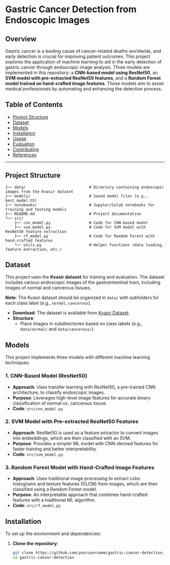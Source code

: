 # Gastric Cancer Detection from Endoscopic Images

## Overview

Gastric cancer is a leading cause of cancer-related deaths worldwide, and early detection is crucial for improving patient outcomes. This project explores the application of machine learning to aid in the early detection of gastric cancer through endoscopic image analysis. Three models are implemented in this repository: a **CNN-based model using ResNet50**, an **SVM model with pre-extracted ResNet50 features**, and a **Random Forest model trained on hand-crafted image features**. These models aim to assist medical professionals by automating and enhancing the detection process.

## Table of Contents

- [Project Structure](#project-structure)
- [Dataset](#dataset)
- [Models](#models)
- [Installation](#installation)
- [Usage](#usage)
- [Evaluation](#evaluation)
- [Contributing](#contributing)
- [References](#references)

---

## Project Structure

```plaintext
├── data/                            # Directory containing endoscopic images from the Kvasir dataset
├── models/                          # Saved model files (e.g., best_model.h5)
├── notebooks/                       # Jupyter/Colab notebooks for training and testing models
├── README.md                        # Project documentation
└── src/
    ├── cnn_model.py                 # Code for CNN-based model
    ├── svm_model.py                 # Code for SVM model with ResNet50 feature extraction
    ├── rf_model.py                  # Code for Random Forest with hand-crafted features
    └── utils.py                     # Helper functions (data loading, feature extraction, etc.)
```


## Dataset

This project uses the **Kvasir dataset** for training and evaluation. The dataset includes various endoscopic images of the gastrointestinal tract, including images of normal and cancerous tissues.

**Note**: The Kvasir dataset should be organized in `data/` with subfolders for each class label (e.g., `normal`, `cancerous`).

- **Download**: The dataset is available from [Kvasir Dataset](https://datasets.simula.no/kvasir/).
- **Structure**:
  - Place images in subdirectories based on class labels (e.g., `data/normal/` and `data/cancerous/`).



## Models

This project implements three models with different machine learning techniques:

### 1. CNN-Based Model (ResNet50)

- **Approach**: Uses transfer learning with ResNet50, a pre-trained CNN architecture, to classify endoscopic images.
- **Purpose**: Leverages high-level image features for accurate binary classification of normal vs. cancerous tissue.
- **Code**: `src/cnn_model.py`

### 2. SVM Model with Pre-extracted ResNet50 Features

- **Approach**: ResNet50 is used as a feature extractor to convert images into embeddings, which are then classified with an SVM.
- **Purpose**: Provides a simpler ML model with CNN-derived features for faster training and better interpretability.
- **Code**: `src/svm_model.py`

### 3. Random Forest Model with Hand-Crafted Image Features

- **Approach**: Uses traditional image processing to extract color histograms and texture features (GLCM) from images, which are then classified using a Random Forest model.
- **Purpose**: An interpretable approach that combines hand-crafted features with a traditional ML algorithm.
- **Code**: `src/rf_model.py`


## Installation

To set up the environment and dependencies:

1. **Clone the repository**:
   ```bash
   git clone https://github.com/yourusername/gastric-cancer-detection.git
   cd gastric-cancer-detection